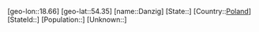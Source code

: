 ﻿---
location: [54.35,18.66]
type: City
tags:
- geo/City


SpocWebEntityId: 29715
isDeleted: false
confidential: public

---
[geo-lon::18.66]
[geo-lat::54.35]
[name::Danzig]
[State::]
[Country::[Poland](geo/Continent/Europe/Poland.md)]
[StateId::]
[Population::]
[Unknown::]

